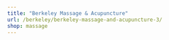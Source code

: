 ```yaml
---
title: "Berkeley Massage & Acupuncture"
url: /berkeley/berkeley-massage-and-acupuncture-3/
shop: massage
---
```

